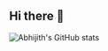 ## Hi there 👋


<!-- GitHub stats from https://github.com/anuraghazra/github-readme-stats -->
![Abhijith's GitHub stats](https://github-readme-stats.vercel.app/api?username=hashABCD&show_icons=true&theme=ambient_gradient&hide_rank=true)
<!--
**hashABCD/hashABCD** is a ✨ _special_ ✨ repository because its `README.md` (this file) appears on your GitHub profile.

Here are some ideas to get you started:

- 🔭 I’m currently working on ...
- 🌱 I’m currently learning ...
- 👯 I’m looking to collaborate on ...
- 🤔 I’m looking for help with ...
- 💬 Ask me about ...
- 📫 How to reach me: ...
- 😄 Pronouns: ...
- ⚡ Fun fact: ...
-->
